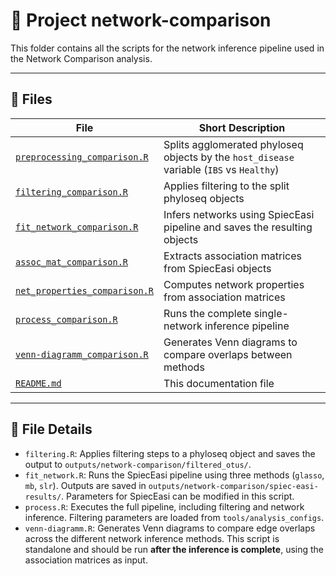 # 🧰 Project network-comparison

This folder contains all the scripts for the network inference pipeline used in the Network Comparison analysis. 

---

## 📄 Files

| **File**                              | **Short Description**                                     |
|---------------------------------------|------------------------------------------------------------|
| [`preprocessing_comparison.R`](./preprocessing_comparison.R) | Splits agglomerated phyloseq objects by the `host_disease` variable (`IBS` vs `Healthy`) |
| [`filtering_comparison.R`](./filtering_comparison.R) | Applies filtering to the split phyloseq objects |
| [`fit_network_comparison.R`](./fit_network_comparison.R) | Infers networks using SpiecEasi pipeline and saves the resulting objects |
| [`assoc_mat_comparison.R`](./assoc_mat_comparison.R)  | Extracts association matrices from SpiecEasi objects |
| [`net_properties_comparison.R`](./net_properties_comparison.R)  | Computes network properties from association matrices |
| [`process_comparison.R`](./process_comparison.R)  | Runs the complete single-network inference pipeline  |
| [`venn-diagramm_comparison.R`](./venn-diagramm_comparison.R)  | Generates Venn diagrams to compare overlaps between methods   |
| [`README.md`](./README.md)           | This documentation file    

---

## 📝 File Details

- `filtering.R`: Applies filtering steps to a phyloseq object and saves the output to `outputs/network-comparison/filtered_otus/`.
- `fit_network.R`: Runs the SpiecEasi pipeline using three methods (`glasso`, `mb`, `slr`). Outputs are saved in `outputs/network-comparison/spiec-easi-results/`. Parameters for SpiecEasi can be modified in this script.
- `process.R`: Executes the full pipeline, including filtering and network inference. Filtering parameters are loaded from `tools/analysis_configs`.
- `venn-diagramm.R`: Generates Venn diagrams to compare edge overlaps across the different network inference methods. This script is standalone and should be run **after the inference is complete**, using the association matrices as input.